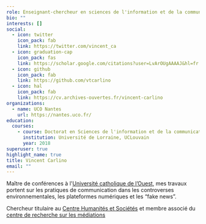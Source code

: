 ```yaml
---
role: Enseignant-chercheur en sciences de l'information et de la communication
bio: ""
interests: []
social:
  - icon: twitter
    icon_pack: fab
    link: https://twitter.com/vincent_ca
  - icon: graduation-cap
    icon_pack: fas
    link: https://scholar.google.com/citations?user=LvArOUgAAAAJ&hl=fr
  - icon: github
    icon_pack: fab
    link: https://github.com/vtcarlino
  - icon: hal
    icon_pack: fab
    link: https://cv.archives-ouvertes.fr/vincent-carlino
organizations:
  - name: UCO Nantes
    url: https://nantes.uco.fr/
education:
  courses:
    - course: Doctorat en Sciences de l'information et de la communication
      institution: Université de Lorraine, UCLouvain
      year: 2018
superuser: true
highlight_name: true
title: Vincent Carlino
email: ""
---
```

Maître de conférences à l'[Université catholique de l’Ouest](https://www.uco.fr/), mes travaux portent sur les pratiques de communication dans les controverses environnementales, les plateformes numériques et les “fake news”.

Chercheur titulaire au [Centre Humanités et Sociétés](https://recherche.uco.fr/equipe/chus) et membre associé du [centre de recherche sur les médiations](https://recherche.uco.fr/equipe/chus)